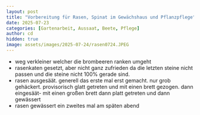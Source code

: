 ```yaml
---
layout: post
title: "Vorbereitung für Rasen, Spinat im Gewächshaus und Pflanzpflege"
date: 2025-07-23
categories: [Gartenarbeit, Aussaat, Beete, Pflege]
author: cd
hidden: true
image: assets/images/2025-07-24/rasen0724.JPEG
---
```


- weg verkleiner welcher die brombeeren ranken umgeht
- rasenkaten gesetzt, aber nicht ganz zufrieden da die letzten steine nicht passen und die steine nicht 100% gerade sind.
- rasen ausgesäät. generell das erste mal erst gemacht. nur grob gehäckert. provisorisch glatt getreten und mit einen brett gezogen. dann eingesäät- mit einen großen brett dann platt getreten und dann gewässert
- rasen gewässert ein zweites mal am späten abend